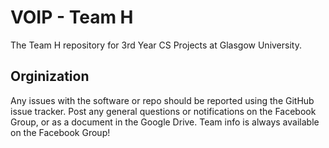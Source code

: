 VOIP - Team H
=====

The Team H repository for 3rd Year CS Projects at Glasgow University.

## Orginization
Any issues with the software or repo should be reported using the GitHub issue tracker. Post any general questions or notifications on the Facebook Group, or as a document in the Google Drive. Team info is always available on the Facebook Group!
